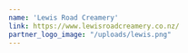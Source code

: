 ```yaml
---
name: 'Lewis Road Creamery'
link: https://www.lewisroadcreamery.co.nz/
partner_logo_image: "/uploads/lewis.png"
---
```

